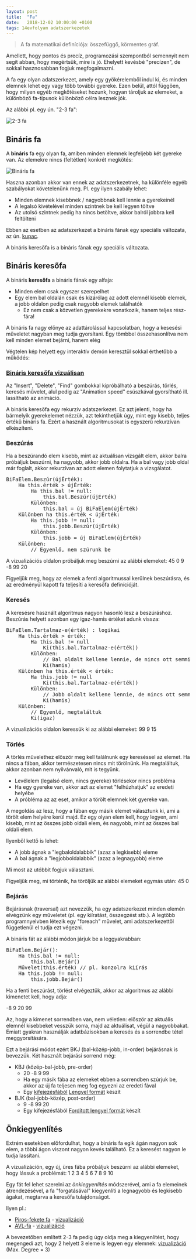 ```yaml
---
layout: post
title:  "Fa"
date:   2018-12-02 10:00:00 +0100
tags: 14evfolyam adatszerkezetek
---
```


> A fa matematikai definíciója: összefüggő, körmentes gráf.

Amellett, hogy pontos és precíz, programozási szempontból semennyit nem segít abban, hogy megértsük, mire is jó. Ehelyett kevésbé "precízen", de sokkal hasznosabban fogjuk megfogalmazni.

A fa egy olyan adatszerkezet, amely egy gyökérelemből indul ki, és minden elemnek lehet egy vagy több további gyereke. Ezen belül, attól függően, hogy milyen egyéb megkötéseket hozunk, hogyan tároljuk az elemeket, a különböző fa-típusok különböző célra lesznek jók.

Az alábbi pl. egy ún. "2-3 fa":

![2-3 fa](/assets/img/23tree.svg)

## Bináris fa

A **bináris** fa egy olyan fa, amiben minden elemnek legfeljebb két gyereke van. Az elemekre nincs (feltétlen) konkrét megkötés:

![Bináris fa](/assets/img/binary_tree.svg)

Haszna azonban akkor van ennek az adatszerkezetnek, ha különféle egyéb szabályokat követelenünk meg. Pl. egy ilyen szabály lehet:

* Minden elemnek kisebbnek / nagyobbnak kell lennie a gyerekeinél
* A legalsó kivételével minden szintnek be kell legyen töltve
* Az utolsó szintnek pedig ha nincs betöltve, akkor balról jobbra kell feltölteni

Ebben az esetben az adatszerkezet a bináris fának egy speciális változata, az ún. [kupac](https://hu.wikipedia.org/wiki/Kupac_(adatszerkezet)).

A bináris keresőfa is a bináris fának egy speciális változata.

## Bináris keresőfa

A bináris **keresőfa** a bináris fának egy alfaja:

* Minden elem csak egyszer szerepelhet
* Egy elem bal oldalán csak és kizárólag az adott elemnél kisebb elemek, a jobb oldalon pedig csak nagyobb elemek találhatók
  * Ez nem csak a közvetlen gyerekekre vonatkozik, hanem teljes rész-fára!

A bináris fa nagy előnye az adattárolással kapcsolatban, hogy a kesesési műveletet nagyban meg tudja gyorsítani. Egy tömbbel összehasonlítva nem kell minden elemet bejárni, hanem elég 

Végtelen kép helyett egy interaktív demón keresztül sokkal érthetőbb a működés:

### [Bináris keresőfa vizuálisan](https://www.cs.usfca.edu/~galles/visualization/BST.html)

Az "Insert", "Delete", "Find" gombokkal kipróbálható a beszúrás, törlés, keresés művelet, alul pedig az "Animation speed" csúszkával gyorsítható ill. lassítható az animáció.

A bináris keresőfa egy rekurzív adatszerkezet. Ez azt jelenti, hogy ha bármelyik gyerekelemet nézzük, azt tekinthetjük úgy, mint egy kisebb, teljes értékű bináris fa. Ezért a használt algoritmusokat is egyszerű rekurzívan elkészíteni.

### Beszúrás

Ha a beszúrandó elem kisebb, mint az aktuálisan vizsgált elem, akkor balra próbáljuk beszúrni, ha nagyobb, akkor jobb oldalra. Ha a bal vagy jobb oldal már foglalt, akkor rekurzívan az adott elemen folytatjuk a vizsgálatot.

<pre>
BiFaElem.Beszúr(újÉrték):
    Ha this.érték > újÉrték:
        Ha this.bal != null:
            this.bal.Beszúr(újÉrték)
        Különben:
            this.bal = új BiFaElem(újÉrték)
    Különben ha this.érték < újÉrték:
        Ha this.jobb != null:
            this.jobb.Beszúr(újÉrték)
        Különben:
            this.jobb = új BiFaElem(újÉrték)
    Különben:
        // Egyenlő, nem szúrunk be
</pre>

A vizualizációs oldalon próbáljuk meg beszúrni az alábbi elemeket: 45 0 9 -8 99 20

Figyeljük meg, hogy az elemek a fenti algoritmussal kerülnek beszúrásra, és az eredményül kapott fa teljesíti a keresőfa definícióját.

### Keresés

A keresésre használt algoritmus nagyon hasonló lesz a beszúráshoz. Beszúrás helyett azonban egy igaz-hamis értéket adunk vissza:

<pre>
BiFaElem.Tartalmaz-e(érték) : logikai
    Ha this.érték > érték:
        Ha this.bal != null
            Ki(this.bal.Tartalmaz-e(érték))
        Különben:
            // Bal oldalt kellene lennie, de nincs ott semmi
            Ki(hamis)
    Különben ha this.érték < érték:
        Ha this.jobb != null
            Ki(this.bal.Tartalmaz-e(érték))
        Különben:
            // Jobb oldalt kellene lennie, de nincs ott semmi
            Ki(hamis)
    Különben:
        // Egyenlő, megtaláltuk
        Ki(igaz)
</pre>

A vizualizációs oldalon keressük ki az alábbi elemeket: 99 9 15

### Törlés

A törlés művelethez először meg kell találnunk egy kereséssel az elemet. Ha nincs a fában, akkor természetesen nincs mit törölnünk. Ha megtaláltuk, akkor azonban nem nyilvánvaló, mit is tegyünk.

* Levélelem (legalsó elem, nincs gyereke) törlésekor nincs probléma
* Ha egy gyereke van, akkor azt az elemet "felhúzhatjuk" az eredeti helyébe
* A próbléma az az eset, amikor a törölt elemnek két gyereke van.

A megoldás az lesz, hogy a fában egy másik elemet választunk ki, ami a törölt elem helyére kerül majd. Ez egy olyan elem kell, hogy legyen, ami kisebb, mint az összes jobb oldali elem, és nagyobb, mint az összes bal oldali elem.

Ilyenből kettő is lehet:

* A jobb ágnak a "legbaloldalabbik" (azaz a legkisebb) eleme
* A bal ágnak a "legjobboldalabbik" (azaz a legnagyobb) eleme

Mi most az utóbbit fogjuk választani.

Figyeljük meg, mi történik, ha töröljük az alábbi elemeket egymás után: 45 0

### Bejárás

Bejárásnak (traversal) azt nevezzük, ha egy adatszerkezet minden elemén elvégzünk egy műveletet (pl. egy kiíratást, összegzést stb.). A legtöbb programnyelvben létezik egy "foreach" művelet, ami adatszerkezettől függetlenül el tudja ezt végezni.

A bináris fát az alábbi módon járjuk be a leggyakrabban:

<pre>
BiFaElem.Bejár():
    Ha this.bal != null:
        this.bal.Bejár()
    Művelet(this.érték) // pl. konzolra kiírás
    Ha this.jobb != null:
        this.jobb.Bejár()
</pre>

Ha a fenti beszúrást, törlést elvégeztük, akkor az algoritmus az alábbi kimenetet kell, hogy adja:

-8 9 20 99

Az, hogy a kimenet sorrendben van, nem véletlen: először az aktuális elemnél kisebbeket vesszük sorra, majd az aktuálisat, végül a nagyobbakat. Emiatt gyakran használják adatbázisokban a keresés és a sorrendbe tétel meggyorsítására.

Ezt a bejárási módot ezért BKJ (bal-közép-jobb, in-order) bejárásnak is bevezzük. Két használt bejárási sorrend még:

* KBJ (közép-bal-jobb, pre-order)
  * 20 -8 9 99
  * Ha egy másik fába az elemeket ebben a sorrendben szúrjuk be, akkor az új fa teljesen meg fog egyezni az eredeti fával
  * Egy [kifejezésfából](https://en.wikipedia.org/wiki/Binary_expression_tree) [Lengyel formát](https://en.wikipedia.org/wiki/Polish_notation) készít
* BJK (bal-jobb-közép, post-order)
  * 9 -8 99 20
  * Egy kifejezésfából [Fordított lengyel formát](https://en.wikipedia.org/wiki/Reverse_Polish_notation) készít

## Önkiegyenlítés

Extrém esetekben előfordulhat, hogy a bináris fa egik ágán nagyon sok elem, a többi ágon viszont nagyon kevés található. Ez a keresést nagyon le tudja lassítani.

A vizualizáción, egy új, üres fába próbáljuk beszúrni az alábbi elemeket, hogy lássuk a problémát: 1 2 3 4 5 6 7 8 9 10

Egy fát fel lehet szerelni az _önkiegyenlítés_ módszerével, ami a fa elemeinek átrendezésével, a fa "forgatásával" kiegyenlíti a legnagyobb és legkisebb ágakat, megtarva a keresőfa tulajdonságot.

Ilyen pl.:

* [Piros-fekete fa](https://en.wikipedia.org/wiki/Red%E2%80%93black_tree) - [vizualizáció](https://www.cs.usfca.edu/~galles/visualization/RedBlack.html)
* [AVL-fa](https://en.wikipedia.org/wiki/AVL_tree) - [vizualizáció](https://www.cs.usfca.edu/~galles/visualization/AVLtree.html)

A bevezetőben említett 2-3 fa pedig úgy oldja meg a kiegyenlítést, hogy megengedi azt, hogy 2 helyett 3 eleme is legyen egy elemnek: [vizualizáció](https://www.cs.usfca.edu/~galles/visualization/BPlusTree.html) (Max. Degree = 3)
